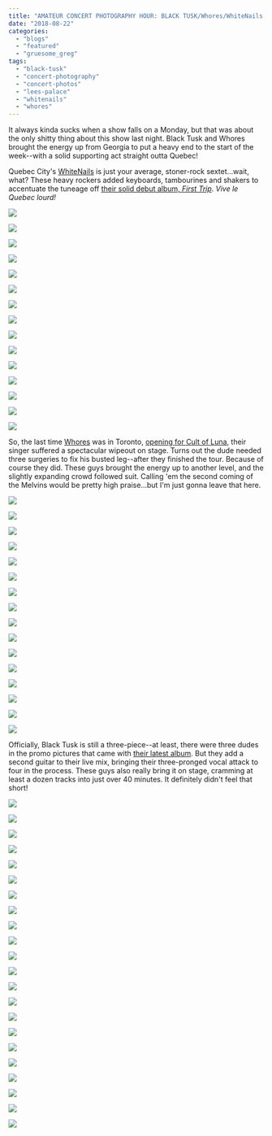 ```yaml
---
title: "AMATEUR CONCERT PHOTOGRAPHY HOUR: BLACK TUSK/Whores/WhiteNails @ Lee's Palace, August 20, 2018"
date: "2018-08-22"
categories: 
  - "blogs"
  - "featured"
  - "gruesome_greg"
tags: 
  - "black-tusk"
  - "concert-photography"
  - "concert-photos"
  - "lees-palace"
  - "whitenails"
  - "whores"
---
```


It always kinda sucks when a show falls on a Monday, but that was about the only shitty thing about this show last night. Black Tusk and Whores brought the energy up from Georgia to put a heavy end to the start of the week--with a solid supporting act straight outta Quebec!

Quebec City's [WhiteNails](https://whitenails.bandcamp.com/releases) is just your average, stoner-rock sextet...wait, what? These heavy rockers added keyboards, tambourines and shakers to accentuate the tuneage off [their solid debut album, _First Trip_](https://hellbound.ca/2017/05/whitenails-first-trip/). _Vive le Quebec lourd!_

[![](https://hellbound.ca/wp-content/uploads/2018/08/IMG_1340-1024x768.jpg)](https://hellbound.ca/wp-content/uploads/2018/08/IMG_1340.jpg)

[![](https://hellbound.ca/wp-content/uploads/2018/08/IMG_1343-1024x768.jpg)](https://hellbound.ca/wp-content/uploads/2018/08/IMG_1343.jpg)

[![](https://hellbound.ca/wp-content/uploads/2018/08/IMG_1344.jpg)](https://hellbound.ca/wp-content/uploads/2018/08/IMG_1344.jpg)

[![](https://hellbound.ca/wp-content/uploads/2018/08/IMG_1347.jpg)](https://hellbound.ca/wp-content/uploads/2018/08/IMG_1347.jpg)

[![](https://hellbound.ca/wp-content/uploads/2018/08/IMG_1349.jpg)](https://hellbound.ca/wp-content/uploads/2018/08/IMG_1349.jpg)

[![](https://hellbound.ca/wp-content/uploads/2018/08/IMG_1355-1024x768.jpg)](https://hellbound.ca/wp-content/uploads/2018/08/IMG_1355.jpg)

[![](https://hellbound.ca/wp-content/uploads/2018/08/IMG_1358-1024x768.jpg)](https://hellbound.ca/wp-content/uploads/2018/08/IMG_1358.jpg)

[![](https://hellbound.ca/wp-content/uploads/2018/08/IMG_1359.jpg)](https://hellbound.ca/wp-content/uploads/2018/08/IMG_1359.jpg)

[![](https://hellbound.ca/wp-content/uploads/2018/08/IMG_1360.jpg)](https://hellbound.ca/wp-content/uploads/2018/08/IMG_1360.jpg)

[![](https://hellbound.ca/wp-content/uploads/2018/08/IMG_1362.jpg)](https://hellbound.ca/wp-content/uploads/2018/08/IMG_1362.jpg)

[![](https://hellbound.ca/wp-content/uploads/2018/08/IMG_1366.jpg)](https://hellbound.ca/wp-content/uploads/2018/08/IMG_1366.jpg)

[![](https://hellbound.ca/wp-content/uploads/2018/08/IMG_1368-1024x768.jpg)](https://hellbound.ca/wp-content/uploads/2018/08/IMG_1368.jpg)

[![](https://hellbound.ca/wp-content/uploads/2018/08/IMG_1371-1024x768.jpg)](https://hellbound.ca/wp-content/uploads/2018/08/IMG_1371.jpg)

[![](https://hellbound.ca/wp-content/uploads/2018/08/IMG_1376.jpg)](https://hellbound.ca/wp-content/uploads/2018/08/IMG_1376.jpg)

[![](https://hellbound.ca/wp-content/uploads/2018/08/IMG_1379.jpg)](https://hellbound.ca/wp-content/uploads/2018/08/IMG_1379.jpg)

So, the last time [Whores](https://www.whoresband.com/) was in Toronto, [opening for Cult of Luna](https://hellbound.ca/2017/08/amateur-concert-photography-hour-cult-lunawhores-mod-club-august-22-2017/), their singer suffered a spectacular wipeout on stage. Turns out the dude needed three surgeries to fix his busted leg--after they finished the tour. Because of course they did. These guys brought the energy up to another level, and the slightly expanding crowd followed suit. Calling 'em the second coming of the Melvins would be pretty high praise...but I'm just gonna leave that here.

[![](https://hellbound.ca/wp-content/uploads/2018/08/IMG_1382-1024x768.jpg)](https://hellbound.ca/wp-content/uploads/2018/08/IMG_1382.jpg)

[![](https://hellbound.ca/wp-content/uploads/2018/08/IMG_1384-1024x768.jpg)](https://hellbound.ca/wp-content/uploads/2018/08/IMG_1384.jpg)

[![](https://hellbound.ca/wp-content/uploads/2018/08/IMG_1385-1024x768.jpg)](https://hellbound.ca/wp-content/uploads/2018/08/IMG_1385.jpg)

[![](https://hellbound.ca/wp-content/uploads/2018/08/IMG_1391.jpg)](https://hellbound.ca/wp-content/uploads/2018/08/IMG_1391.jpg)

[![](https://hellbound.ca/wp-content/uploads/2018/08/IMG_1395.jpg)](https://hellbound.ca/wp-content/uploads/2018/08/IMG_1395.jpg)

[![](https://hellbound.ca/wp-content/uploads/2018/08/IMG_1397.jpg)](https://hellbound.ca/wp-content/uploads/2018/08/IMG_1397.jpg)

[![](https://hellbound.ca/wp-content/uploads/2018/08/IMG_1400.jpg)](https://hellbound.ca/wp-content/uploads/2018/08/IMG_1400.jpg)

[![](https://hellbound.ca/wp-content/uploads/2018/08/IMG_1405.jpg)](https://hellbound.ca/wp-content/uploads/2018/08/IMG_1405.jpg)

[![](https://hellbound.ca/wp-content/uploads/2018/08/IMG_1409.jpg)](https://hellbound.ca/wp-content/uploads/2018/08/IMG_1409.jpg)

[![](https://hellbound.ca/wp-content/uploads/2018/08/IMG_1413.jpg)](https://hellbound.ca/wp-content/uploads/2018/08/IMG_1413.jpg)

[![](https://hellbound.ca/wp-content/uploads/2018/08/IMG_1419.jpg)](https://hellbound.ca/wp-content/uploads/2018/08/IMG_1419.jpg)

[![](https://hellbound.ca/wp-content/uploads/2018/08/IMG_1425-1024x768.jpg)](https://hellbound.ca/wp-content/uploads/2018/08/IMG_1425.jpg)

[![](https://hellbound.ca/wp-content/uploads/2018/08/IMG_1426-1024x768.jpg)](https://hellbound.ca/wp-content/uploads/2018/08/IMG_1426.jpg)

[![](https://hellbound.ca/wp-content/uploads/2018/08/IMG_1428-1024x768.jpg)](https://hellbound.ca/wp-content/uploads/2018/08/IMG_1428.jpg)

[![](https://hellbound.ca/wp-content/uploads/2018/08/IMG_1432.jpg)](https://hellbound.ca/wp-content/uploads/2018/08/IMG_1432.jpg)

[![](https://hellbound.ca/wp-content/uploads/2018/08/IMG_1437-1024x768.jpg)](https://hellbound.ca/wp-content/uploads/2018/08/IMG_1437.jpg)

Officially, Black Tusk is still a three-piece--at least, there were three dudes in the promo pictures that came with [their latest album](https://hellbound.ca/2018/08/black-tusk-tcbt/). But they add a second guitar to their live mix, bringing their three-pronged vocal attack to four in the process. These guys also really bring it on stage, cramming at least a dozen tracks into just over 40 minutes. It definitely didn't feel that short!

[![](https://hellbound.ca/wp-content/uploads/2018/08/IMG_1439-1024x768.jpg)](https://hellbound.ca/wp-content/uploads/2018/08/IMG_1439.jpg)

[![](https://hellbound.ca/wp-content/uploads/2018/08/IMG_1442.jpg)](https://hellbound.ca/wp-content/uploads/2018/08/IMG_1442.jpg)

[![](https://hellbound.ca/wp-content/uploads/2018/08/IMG_1443.jpg)](https://hellbound.ca/wp-content/uploads/2018/08/IMG_1443.jpg)

[![](https://hellbound.ca/wp-content/uploads/2018/08/IMG_1445.jpg)](https://hellbound.ca/wp-content/uploads/2018/08/IMG_1445.jpg)

[![](https://hellbound.ca/wp-content/uploads/2018/08/IMG_1446-1024x768.jpg)](https://hellbound.ca/wp-content/uploads/2018/08/IMG_1446.jpg)

[![](https://hellbound.ca/wp-content/uploads/2018/08/IMG_1448.jpg)](https://hellbound.ca/wp-content/uploads/2018/08/IMG_1448.jpg)

[![](https://hellbound.ca/wp-content/uploads/2018/08/IMG_1452-1024x768.jpg)](https://hellbound.ca/wp-content/uploads/2018/08/IMG_1452.jpg)

[![](https://hellbound.ca/wp-content/uploads/2018/08/IMG_1457.jpg)](https://hellbound.ca/wp-content/uploads/2018/08/IMG_1457.jpg)

[![](https://hellbound.ca/wp-content/uploads/2018/08/IMG_1458.jpg)](https://hellbound.ca/wp-content/uploads/2018/08/IMG_1458.jpg)

[![](https://hellbound.ca/wp-content/uploads/2018/08/IMG_1464-1024x768.jpg)](https://hellbound.ca/wp-content/uploads/2018/08/IMG_1464.jpg)

[![](https://hellbound.ca/wp-content/uploads/2018/08/IMG_1466-1024x768.jpg)](https://hellbound.ca/wp-content/uploads/2018/08/IMG_1466.jpg)

[![](https://hellbound.ca/wp-content/uploads/2018/08/IMG_1467-1024x768.jpg)](https://hellbound.ca/wp-content/uploads/2018/08/IMG_1467.jpg)

[![](https://hellbound.ca/wp-content/uploads/2018/08/IMG_1470-1024x768.jpg)](https://hellbound.ca/wp-content/uploads/2018/08/IMG_1470.jpg)

[![](https://hellbound.ca/wp-content/uploads/2018/08/IMG_1471-1024x768.jpg)](https://hellbound.ca/wp-content/uploads/2018/08/IMG_1471.jpg)

[![](https://hellbound.ca/wp-content/uploads/2018/08/IMG_1474-1024x768.jpg)](https://hellbound.ca/wp-content/uploads/2018/08/IMG_1474.jpg)

[![](https://hellbound.ca/wp-content/uploads/2018/08/IMG_1477-1024x768.jpg)](https://hellbound.ca/wp-content/uploads/2018/08/IMG_1477.jpg)

[![](https://hellbound.ca/wp-content/uploads/2018/08/IMG_1479.jpg)](https://hellbound.ca/wp-content/uploads/2018/08/IMG_1479.jpg)

[![](https://hellbound.ca/wp-content/uploads/2018/08/IMG_1481-1024x768.jpg)](https://hellbound.ca/wp-content/uploads/2018/08/IMG_1481.jpg)

[![](https://hellbound.ca/wp-content/uploads/2018/08/IMG_1484.jpg)](https://hellbound.ca/wp-content/uploads/2018/08/IMG_1484.jpg)

[![](https://hellbound.ca/wp-content/uploads/2018/08/IMG_1487.jpg)](https://hellbound.ca/wp-content/uploads/2018/08/IMG_1487.jpg)

[![](https://hellbound.ca/wp-content/uploads/2018/08/IMG_1491.jpg)](https://hellbound.ca/wp-content/uploads/2018/08/IMG_1491.jpg)

[![](https://hellbound.ca/wp-content/uploads/2018/08/IMG_1493.jpg)](https://hellbound.ca/wp-content/uploads/2018/08/IMG_1493.jpg)
